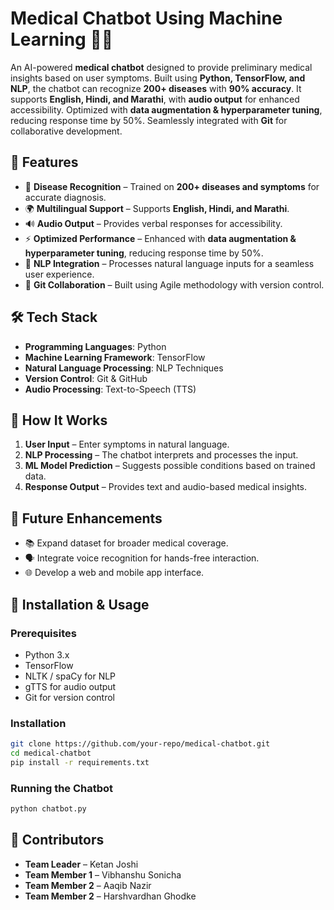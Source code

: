 # Medical Chatbot Using Machine Learning 🤖💉  

An AI-powered **medical chatbot** designed to provide preliminary medical insights based on user symptoms. Built using **Python, TensorFlow, and NLP**, the chatbot can recognize **200+ diseases** with **90% accuracy**. It supports **English, Hindi, and Marathi**, with **audio output** for enhanced accessibility. Optimized with **data augmentation & hyperparameter tuning**, reducing response time by 50%. Seamlessly integrated with **Git** for collaborative development.  

## 🚀 Features  
- 🏥 **Disease Recognition** – Trained on **200+ diseases and symptoms** for accurate diagnosis.  
- 🌍 **Multilingual Support** – Supports **English, Hindi, and Marathi**.  
- 🔊 **Audio Output** – Provides verbal responses for accessibility.  
- ⚡ **Optimized Performance** – Enhanced with **data augmentation & hyperparameter tuning**, reducing response time by 50%.  
- 🤖 **NLP Integration** – Processes natural language inputs for a seamless user experience.  
- 🔗 **Git Collaboration** – Built using Agile methodology with version control.  

## 🛠 Tech Stack  
- **Programming Languages**: Python  
- **Machine Learning Framework**: TensorFlow  
- **Natural Language Processing**: NLP Techniques  
- **Version Control**: Git & GitHub  
- **Audio Processing**: Text-to-Speech (TTS)  

## 📌 How It Works  
1. **User Input** – Enter symptoms in natural language.  
2. **NLP Processing** – The chatbot interprets and processes the input.  
3. **ML Model Prediction** – Suggests possible conditions based on trained data.  
4. **Response Output** – Provides text and audio-based medical insights.  

## 🚧 Future Enhancements  
- 📚 Expand dataset for broader medical coverage.  
- 🗣️ Integrate voice recognition for hands-free interaction.  
- 🌐 Develop a web and mobile app interface.  

## 🔧 Installation & Usage  
### Prerequisites  
- Python 3.x  
- TensorFlow  
- NLTK / spaCy for NLP  
- gTTS for audio output  
- Git for version control  

### Installation  
```bash  
git clone https://github.com/your-repo/medical-chatbot.git  
cd medical-chatbot  
pip install -r requirements.txt  
```  

### Running the Chatbot  
```bash  
python chatbot.py  
```  

## 👥 Contributors  
- **Team Leader** – Ketan Joshi  
- **Team Member 1** – Vibhanshu Sonicha  
- **Team Member 2** – Aaqib Nazir
- **Team Member 2** – Harshvardhan Ghodke
